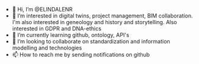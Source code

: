 - 👋 Hi, I’m @ELINDALENR
- 👀 I’m interested in digital twins, project management, BIM collaboration. I'm also interested in geneology and history and storytelling. Also interested in GDPR and DNA-ethics
- 🌱 I’m currently learning github, ontology, API's
- 💞️ I’m looking to collaborate on standardization and information modelling and technologies
- 📫 How to reach me by sending notifications on github

<!---
ELINDALENR/ELINDALENR is a ✨ special ✨ repository because its `README.md` (this file) appears on your GitHub profile.
You can click the Preview link to take a look at your changes.
--->
